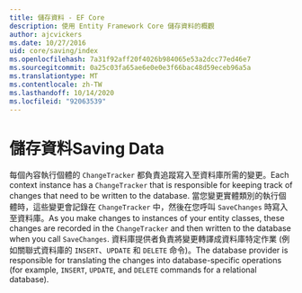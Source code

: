 ```yaml
---
title: 儲存資料 - EF Core
description: 使用 Entity Framework Core 儲存資料的概觀
author: ajcvickers
ms.date: 10/27/2016
uid: core/saving/index
ms.openlocfilehash: 7a31f92aff20f4026b984065e53a2dcc77ed46e7
ms.sourcegitcommit: 0a25c03fa65ae6e0e0e3f66bac48d59eceb96a5a
ms.translationtype: MT
ms.contentlocale: zh-TW
ms.lasthandoff: 10/14/2020
ms.locfileid: "92063539"
---
```

# <a name="saving-data"></a><span data-ttu-id="4d32a-103">儲存資料</span><span class="sxs-lookup"><span data-stu-id="4d32a-103">Saving Data</span></span>

<span data-ttu-id="4d32a-104">每個內容執行個體的 `ChangeTracker` 都負責追蹤寫入至資料庫所需的變更。</span><span class="sxs-lookup"><span data-stu-id="4d32a-104">Each context instance has a `ChangeTracker` that is responsible for keeping track of changes that need to be written to the database.</span></span> <span data-ttu-id="4d32a-105">當您變更實體類別的執行個體時，這些變更會記錄在 `ChangeTracker` 中，然後在您呼叫 `SaveChanges` 時寫入至資料庫。</span><span class="sxs-lookup"><span data-stu-id="4d32a-105">As you make changes to instances of your entity classes, these changes are recorded in the `ChangeTracker` and then written to the database when you call `SaveChanges`.</span></span> <span data-ttu-id="4d32a-106">資料庫提供者負責將變更轉譯成資料庫特定作業 (例如關聯式資料庫的 `INSERT`、`UPDATE` 和 `DELETE` 命令)。</span><span class="sxs-lookup"><span data-stu-id="4d32a-106">The database provider is responsible for translating the changes into database-specific operations (for example, `INSERT`, `UPDATE`, and `DELETE` commands for a relational database).</span></span>
